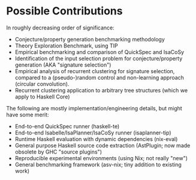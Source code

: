 # Possible Contributions

 In roughly decreasing order of significance:

 - Conjecture/property generation benchmarking methodology
 - Theory Exploration Benchmark, using TIP
 - Empirical benchmarking and comparison of QuickSpec and IsaCoSy
 - Identification of the input selection problem for conjecture/property
   generation (AKA "signature selection")
 - Empirical analysis of recurrent clustering for signature selection, compared
   to a (pseudo-)random control and non-learning approach (circular
   convolution).
 - Recurrent clustering application to arbitrary tree structures (which we
   apply to Haskell Core)

The following are mostly implementation/engineering details, but might have some
merit:

 - End-to-end QuickSpec runner (haskell-te)
 - End-to-end Isabelle/IsaPlanner/IsaCoSy runner (isaplanner-tip)
 - Runtime Haskell evaluation with dynamic dependencies (nix-eval)
 - General purpose Haskell source code extraction (AstPlugin; now made obsolete
   by GHC "source plugins")
 - Reproducible experimental environments (using Nix; not really "new")
 - General benchmarking framework (asv-nix; tiny addition to existing work)
